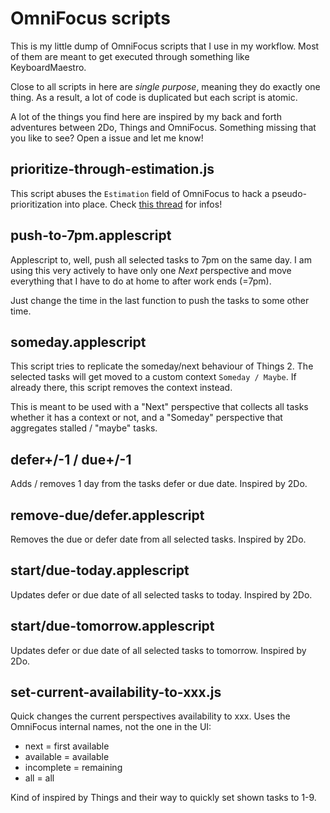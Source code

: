# OmniFocus scripts

This is my little dump of OmniFocus scripts that I use in my workflow. Most of them are meant to get
executed through something like KeyboardMaestro.

Close to all scripts in here are _single purpose_, meaning they do exactly one thing. As a result, a
lot of code is duplicated but each script is atomic.

A lot of the things you find here are inspired by my back and forth adventures between 2Do, Things
and OmniFocus. Something missing that you like to see? Open a issue and let me know!

## prioritize-through-estimation.js

This script abuses the `Estimation` field of OmniFocus to hack a pseudo-prioritization into place.
Check [this thread](https://discourse.omnigroup.com/t/got-manual-sorting-in-custom-perspectives-working/26780)
for infos!

## push-to-7pm.applescript

Applescript to, well, push all selected tasks to 7pm on the same day. I am using this very actively
to have only one _Next_ perspective and move everything that I have to do at home to after work ends
(=7pm).

Just change the time in the last function to push the tasks to some other time.

## someday.applescript

This script tries to replicate the someday/next behaviour of Things 2. The selected tasks will get
moved to a custom context `Someday / Maybe`. If already there, this script removes the context
instead.

This is meant to be used with a "Next" perspective that collects all tasks whether it has a context
or not, and a "Someday" perspective that aggregates stalled / "maybe" tasks.

## defer+/-1 / due+/-1

Adds / removes 1 day from the tasks defer or due date. Inspired by 2Do.

## remove-due/defer.applescript

Removes the due or defer date from all selected tasks. Inspired by 2Do.

## start/due-today.applescript

Updates defer or due date of all selected tasks to today. Inspired by 2Do.

## start/due-tomorrow.applescript

Updates defer or due date of all selected tasks to tomorrow. Inspired by 2Do.

## set-current-availability-to-xxx.js

Quick changes the current perspectives availability to xxx. Uses the OmniFocus internal names, not
the one in the UI:

- next = first available
- available = available
- incomplete = remaining
- all = all

Kind of inspired by Things and their way to quickly set shown tasks to 1-9.
